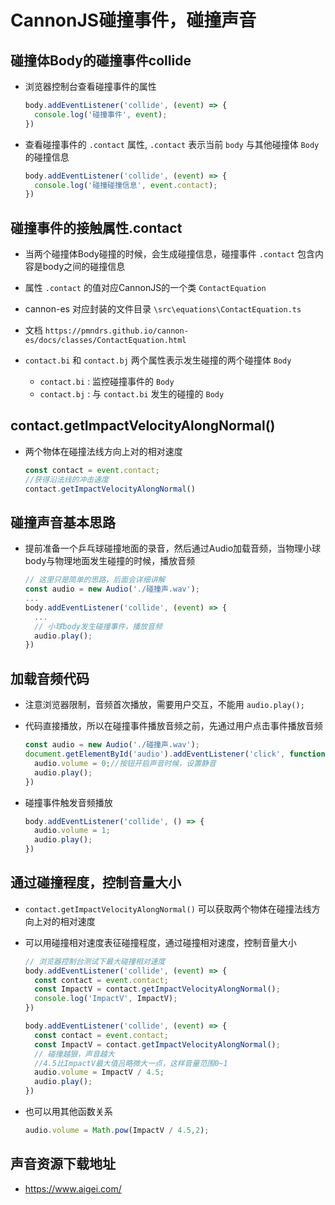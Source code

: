 # CannonJS碰撞事件，碰撞声音

## 碰撞体Body的碰撞事件collide

+ 浏览器控制台查看碰撞事件的属性

  ```js
  body.addEventListener('collide', (event) => {
    console.log('碰撞事件', event);
  })
  ```

+ 查看碰撞事件的 `.contact` 属性, `.contact` 表示当前 `body` 与其他碰撞体 `Body` 的碰撞信息

  ```js
  body.addEventListener('collide', (event) => {
    console.log('碰撞碰撞信息', event.contact);
  })
  ```

## 碰撞事件的接触属性.contact

+ 当两个碰撞体Body碰撞的时候，会生成碰撞信息，碰撞事件 `.contact` 包含内容是body之间的碰撞信息

+ 属性 `.contact` 的值对应CannonJS的一个类 `ContactEquation`
+ cannon-es 对应封装的文件目录 `\src\equations\ContactEquation.ts`
+ 文档 `https://pmndrs.github.io/cannon-es/docs/classes/ContactEquation.html`

+ `contact.bi` 和 `contact.bj` 两个属性表示发生碰撞的两个碰撞体 `Body`

  + `contact.bi` : 监控碰撞事件的 `Body`
  + `contact.bj` : 与 `contact.bi` 发生的碰撞的 `Body`

## contact.getImpactVelocityAlongNormal()

+ 两个物体在碰撞法线方向上对的相对速度

  ```js
  const contact = event.contact;
  //获得沿法线的冲击速度
  contact.getImpactVelocityAlongNormal()
  ```

## 碰撞声音基本思路

+ 提前准备一个乒乓球碰撞地面的录音，然后通过Audio加载音频，当物理小球body与物理地面发生碰撞的时候，播放音频

  ```js
  // 这里只是简单的思路，后面会详细讲解
  const audio = new Audio('./碰撞声.wav');
  ...
  body.addEventListener('collide', (event) => {
    ...
    // 小球body发生碰撞事件，播放音频
    audio.play();
  })
  ```

## 加载音频代码

+ 注意浏览器限制，音频首次播放，需要用户交互，不能用 `audio.play();`
+ 代码直接播放，所以在碰撞事件播放音频之前，先通过用户点击事件播放音频

  ```js
  const audio = new Audio('./碰撞声.wav');
  document.getElementById('audio').addEventListener('click', function () {
    audio.volume = 0;//按钮开启声音时候，设置静音
    audio.play();
  })
  ```

+ 碰撞事件触发音频播放

  ```js
  body.addEventListener('collide', () => {
    audio.volume = 1;
    audio.play();
  })
  ```

## 通过碰撞程度，控制音量大小

+ `contact.getImpactVelocityAlongNormal()` 可以获取两个物体在碰撞法线方向上对的相对速度

+ 可以用碰撞相对速度表征碰撞程度，通过碰撞相对速度，控制音量大小

  ```js
  // 浏览器控制台测试下最大碰撞相对速度
  body.addEventListener('collide', (event) => {
    const contact = event.contact;
    const ImpactV = contact.getImpactVelocityAlongNormal();
    console.log('ImpactV', ImpactV);
  })
  ```

  ```js
  body.addEventListener('collide', (event) => {
    const contact = event.contact;
    const ImpactV = contact.getImpactVelocityAlongNormal();
    // 碰撞越狠，声音越大
    //4.5比ImpactV最大值吕略微大一点，这样音量范围0~1
    audio.volume = ImpactV / 4.5;
    audio.play();
  })
  ```

+ 也可以用其他函数关系

  ```js
  audio.volume = Math.pow(ImpactV / 4.5,2);
  ```

## 声音资源下载地址

+ https://www.aigei.com/

